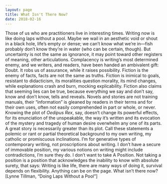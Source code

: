 ```yaml
---
layout: page
title: What Isn't There Now?
date: 2018-02-16
---
```

Those of us who are practitioners live in interesting times. Writing now is like doing laps without a pool. Maybe we wail in an aesthetic void or shout in a black hole, life’s empty or dense; we can’t know what we’re in––fish probably don’t know they’re in water (who can be certain, though). But uncertainty is not the same as ignorance, it may point toward other registers of meaning, other articulations. Complacency is writing’s most determined enemy, and we writers, and readers, have been handed an ambivalent gift: Doubt. It robs us of assurance, while it raises possibility. 
Fiction is the enemy of facts, facts are not the same as truths. Fiction is inimical to goals, resistant to didacticism, its moralities question morality, its mind changes, while explanations crash and burn, mocking explicability. Fiction also claims that seeming lies can be true, because everything we say and don’t say, know and don’t know, tells and reveals. Novels and stories are not training manuals, their “information” is gleaned by readers in their terms and for their own uses, often not easily comprehended in part or whole, or never. Knowing the plot of _Oedipus Rex_, say, doesn’t change its powerful effects, for its enunciation of the unspeakable, the way it’s written and its evocation of the mystery and tragedy of human desire overwhelm any one of its parts. A great story is necessarily greater than its plot. 
Call these statements a polemic or rant or partial theoretical background to my own writing, my catholic or promiscuous inclinations. I’m for generative types of contemporary writing, not proscriptions about writing. I don’t have a secure of immovable position, my various notions on writing might include contradictions, I’m sure they do. I don’t want to take A Position. Not taking a position is a position that acknowledges the inability to know with absolute surety, that says: Writing is like life, there are many ways of doing it, survival depends on flexibility. Anything can be on the page. What isn’t there now?
[Lynne Tillman, “Doing Laps Without a Pool”]
